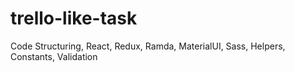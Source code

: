 # trello-like-task
Code Structuring, React, Redux, Ramda, MaterialUI, Sass, Helpers, Constants, Validation
